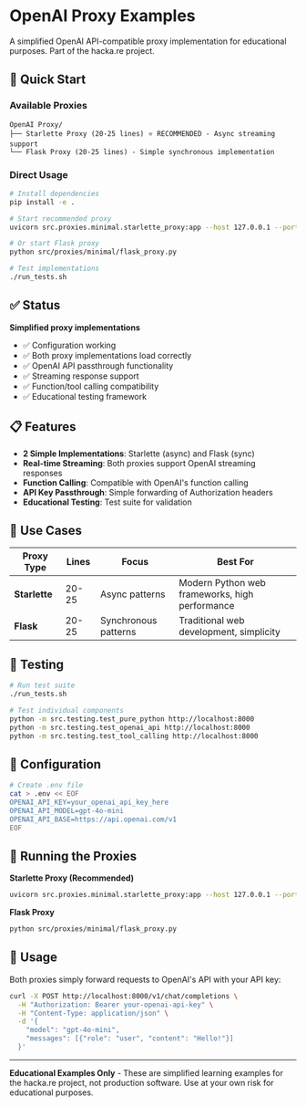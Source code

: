 # OpenAI Proxy Examples

A simplified OpenAI API-compatible proxy implementation for educational purposes. Part of the hacka.re project.

## 🚀 Quick Start

### Available Proxies

```
OpenAI Proxy/
├── Starlette Proxy (20-25 lines) ⭐ RECOMMENDED - Async streaming support
└── Flask Proxy (20-25 lines) - Simple synchronous implementation
```

### Direct Usage

```bash
# Install dependencies
pip install -e .

# Start recommended proxy
uvicorn src.proxies.minimal.starlette_proxy:app --host 127.0.0.1 --port 8000

# Or start Flask proxy
python src/proxies/minimal/flask_proxy.py

# Test implementations
./run_tests.sh
```

## ✅ Status

**Simplified proxy implementations**

- ✅ Configuration working
- ✅ Both proxy implementations load correctly  
- ✅ OpenAI API passthrough functionality
- ✅ Streaming response support
- ✅ Function/tool calling compatibility
- ✅ Educational testing framework

## 📋 Features

- **2 Simple Implementations**: Starlette (async) and Flask (sync)
- **Real-time Streaming**: Both proxies support OpenAI streaming responses
- **Function Calling**: Compatible with OpenAI's function calling
- **API Key Passthrough**: Simple forwarding of Authorization headers
- **Educational Testing**: Test suite for validation

## 🎯 Use Cases

| Proxy Type | Lines | Focus | Best For |
|------------|-------|-------|----------|
| **Starlette** | 20-25 | Async patterns | Modern Python web frameworks, high performance |
| **Flask** | 20-25 | Synchronous patterns | Traditional web development, simplicity |

## 🧪 Testing

```bash
# Run test suite
./run_tests.sh

# Test individual components
python -m src.testing.test_pure_python http://localhost:8000
python -m src.testing.test_openai_api http://localhost:8000  
python -m src.testing.test_tool_calling http://localhost:8000
```

## 🔧 Configuration

```bash
# Create .env file
cat > .env << EOF
OPENAI_API_KEY=your_openai_api_key_here
OPENAI_API_MODEL=gpt-4o-mini
OPENAI_API_BASE=https://api.openai.com/v1
EOF
```

## 🚀 Running the Proxies

**Starlette Proxy (Recommended)**
```bash
uvicorn src.proxies.minimal.starlette_proxy:app --host 127.0.0.1 --port 8000
```

**Flask Proxy**
```bash
python src/proxies/minimal/flask_proxy.py
```

## 📝 Usage

Both proxies simply forward requests to OpenAI's API with your API key:

```bash
curl -X POST http://localhost:8000/v1/chat/completions \
  -H "Authorization: Bearer your-openai-api-key" \
  -H "Content-Type: application/json" \
  -d '{
    "model": "gpt-4o-mini",
    "messages": [{"role": "user", "content": "Hello!"}]
  }'
```

---

**Educational Examples Only** - These are simplified learning examples for the hacka.re project, not production software. Use at your own risk for educational purposes.